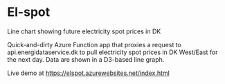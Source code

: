 # El-spot
Line chart showing future electricity spot prices in DK

Quick-and-dirty Azure Function app that proxies a request to api.energidataservice.dk to pull electricity spot prices in DK West/East for the next day.
Data are shown in a D3-based line graph.

Live demo at https://elspot.azurewebsites.net/index.html 
